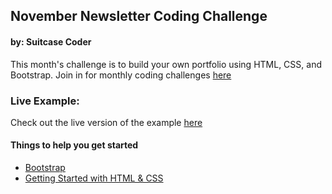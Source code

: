 ## November Newsletter Coding Challenge
#### by: Suitcase Coder

This month's challenge is to build your own portfolio using HTML, CSS, and Bootstrap. Join in for monthly coding challenges [here](http://eepurl.com/hcilqb)

### Live Example:
Check out the live version of the example [here](https://suitcasecoder.github.io/SuitcaseCoder_Bootstrap_Portfolio/)

#### Things to help you get started
- [Bootstrap](https://getbootstrap.com/docs/5.1/getting-started/introduction/)
- [Getting Started with HTML & CSS](https://www.youtube.com/watch?v=bopokWZIS-0&t=47s)





